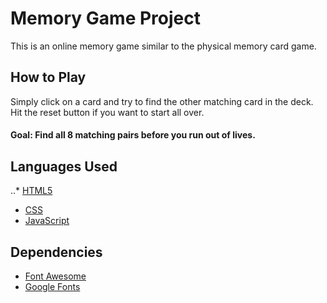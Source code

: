 # Memory Game Project
This is an online memory game similar to the physical memory card game.

## How to Play
Simply click on a card and try to find the other matching card in the deck. Hit the reset button if you want to start all over.
#### Goal: Find all 8 matching pairs before you run out of lives.

## Languages Used
..* [HTML5](https://developer.mozilla.org/en-US/docs/Web/Guide/HTML/HTML5)
* [CSS](https://developer.mozilla.org/en-US/docs/Web/CSS)
* [JavaScript](https://www.javascript.com/)

## Dependencies
* [Font Awesome](https://fontawesome.com/)
* [Google Fonts](https://fonts.google.com/)